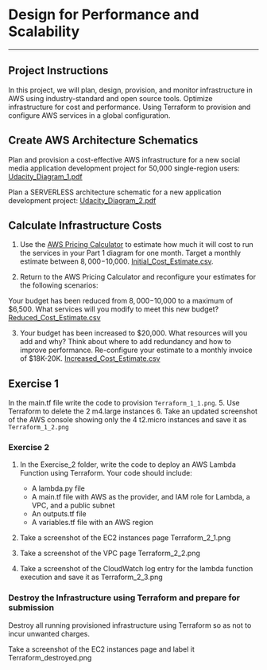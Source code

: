 # Design for Performance and Scalability

---

## Project  Instructions

In this project, we will plan, design, provision, and monitor infrastructure in AWS using industry-standard and open source tools. Optimize infrastructure for cost and performance. Using Terraform to provision and configure AWS services in a global configuration.

## Create AWS Architecture Schematics
Plan and provision a cost-effective AWS infrastructure for a new social media application development project for 50,000 single-region users:
[Udacity_Diagram_1.pdf](udacity-submission\Udacity_Diagram_1.pdf)

Plan a SERVERLESS architecture schematic for a new application development project:
[Udacity_Diagram_2.pdf](udacity-submission\Udacity_Diagram_2.pdf)

## Calculate Infrastructure Costs
1. Use the [AWS Pricing Calculator](https://calculator.aws/) to estimate how much it will cost to run the services in your Part 1 diagram for one month. Target a monthly estimate between $8,000-$10,000. [Initial_Cost_Estimate.csv](udacity-submission\Initial_Cost_Estimate.csv).

2. Return to the AWS Pricing Calculator and reconfigure your estimates for the following scenarios:

Your budget has been reduced from $8,000-$10,000 to a maximum of $6,500. What services will you modify to meet this new budget?
[Reduced_Cost_Estimate.csv](udacity-submission\Reduced_Cost_Estimate.csv)

3. Your budget has been increased to $20,000. What resources will you add and why?
Think about where to add redundancy and how to improve performance. Re-configure your estimate to a monthly invoice of $18K-20K.
[Increased_Cost_Estimate.csv](udacity-submission\Increased_Cost_Estimate.csv)

## Exercise 1
In the main.tf file write the code to provision `Terraform_1_1.png`. 
5. Use Terraform to  delete the 2 m4.large instances 
6. Take an updated screenshot of the AWS console showing only the 4 t2.micro instances and save it as `Terraform_1_2.png`

### Exercise 2

1. In the  Exercise_2 folder, write the code to deploy an AWS Lambda Function using Terraform. Your code should include:

   * A lambda.py file
   * A main.tf file with AWS as the provider, and IAM role for Lambda, a VPC, and a public subnet
   * An outputs.tf file
   * A variables.tf file with an AWS region
  
2. Take a screenshot of the EC2 instances page Terraform_2_1.png
3. Take a screenshot of the VPC page Terraform_2_2.png
4. Take a screenshot of the CloudWatch log entry for the lambda function execution and save it as Terraform_2_3.png

### Destroy the Infrastructure using Terraform and prepare for submission
Destroy all running provisioned infrastructure using Terraform so as not to incur unwanted charges.

Take a screenshot of the EC2 instances page and label it Terraform_destroyed.png